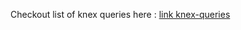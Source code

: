 Checkout list of knex queries here : [link knex-queries](https://knexjs.org/guide/query-builder.html)